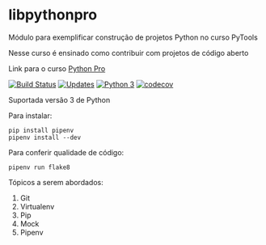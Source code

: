 # libpythonpro

Módulo para exemplificar construção de projetos Python no curso PyTools

Nesse curso é ensinado como contribuir com projetos de código aberto

Link para o curso [Python Pro](https://www.python.pro.br/)

[![Build Status](https://app.travis-ci.com/HenriqueCCdA/libpythonpro.svg?branch=main)](https://app.travis-ci.com/HenriqueCCdA/libpythonpro)
[![Updates](https://pyup.io/repos/github/HenriqueCCdA/libpythonpro/shield.svg)](https://pyup.io/repos/github/HenriqueCCdA/libpythonpro/)
[![Python 3](https://pyup.io/repos/github/HenriqueCCdA/libpythonpro/python-3-shield.svg)](https://pyup.io/repos/github/HenriqueCCdA/libpythonpro/)
[![codecov](https://codecov.io/gh/HenriqueCCdA/libpythonpro/branch/main/graph/badge.svg?token=GCVY4L3UJL)](https://codecov.io/gh/HenriqueCCdA/libpythonpro)

Suportada versão 3 de Python

Para instalar:

```console
pip install pipenv
pipenv install --dev
```

Para conferir qualidade de código:

```console
pipenv run flake8
```

Tópicos a serem abordados:
1. Git
2. Virtualenv
3. Pip
4. Mock
5. Pipenv